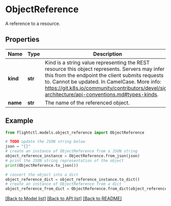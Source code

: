 # ObjectReference

A reference to a resource.

## Properties

Name | Type | Description | Notes
------------ | ------------- | ------------- | -------------
**kind** | **str** | Kind is a string value representing the REST resource this object represents. Servers may infer this from the endpoint the client submits requests to. Cannot be updated. In CamelCase. More info: https://git.k8s.io/community/contributors/devel/sig-architecture/api-conventions.md#types-kinds. | 
**name** | **str** | The name of the referenced object. | 

## Example

```python
from flightctl.models.object_reference import ObjectReference

# TODO update the JSON string below
json = "{}"
# create an instance of ObjectReference from a JSON string
object_reference_instance = ObjectReference.from_json(json)
# print the JSON string representation of the object
print(ObjectReference.to_json())

# convert the object into a dict
object_reference_dict = object_reference_instance.to_dict()
# create an instance of ObjectReference from a dict
object_reference_from_dict = ObjectReference.from_dict(object_reference_dict)
```
[[Back to Model list]](../README.md#documentation-for-models) [[Back to API list]](../README.md#documentation-for-api-endpoints) [[Back to README]](../README.md)



